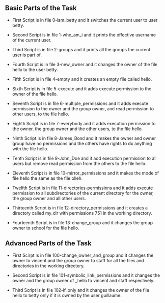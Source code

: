 ## Basic Parts of the Task
- First Script is in file 0-iam_betty and it switches the current user to user betty.

- Second Script is in file 1-who_am_i and it prints the effective username of the current user.

- Third Script is in file 2-groups and it prints all the groups the current user is part of.

- Fourth Script is in file 3-new_owner and it changes the owner of the file hello to the user betty.

- Fifth Script is in file 4-empty and it creates an empty file called hello.

- Sixth Script is in file 5-execute and it adds execute permission to the owner of the file hello.

- Seventh Script is in file 6-multiple_permissions and it adds execute permission to the owner and the group owner, and read permission to other users, to the file hello.

- Eighth Script is in file 7-everybody and it adds execution permission to the owner, the group owner and the other users, to the file hello.

- Ninth Script is in file 8-James_Bond and it makes the owner and owner group have no permissions and the others have rights to do anything with the file hello.

- Tenth Script is in file 9-John_Doe and it add execution permission to all users but remove read permission from the others to the file hello.

- Eleventh Script is in file 10-mirror_permissions and it makes the mode of file hello the same as the file olleh.

- Twelfth Script is in file 11-directories-permissions and it adds execute permission to all subdirectories of the current directory for the owner, the group owner and all other users.

- Thirteenth Script is in file 12-directory_permissions and it creates a directory called my_dir with permissions 751 in the working directory.

- Fourteenth Script is in file 13-change_group and it changes the group owner to school for the file hello.

## Advanced Parts of the Task
- First Scirpt is in file 100-change_owner_and_group and it changes the owner to vincent and the group owner to staff for all the files and directories in the working directory.

- Second Script is in file 101-symbolic_link_permissions and it changes the owner and the group owner of _hello to vincent and staff respectively.

- Third Script is in file 102-if_only and it changes the owner of the file hello to betty only if it is owned by the user guillaume.
